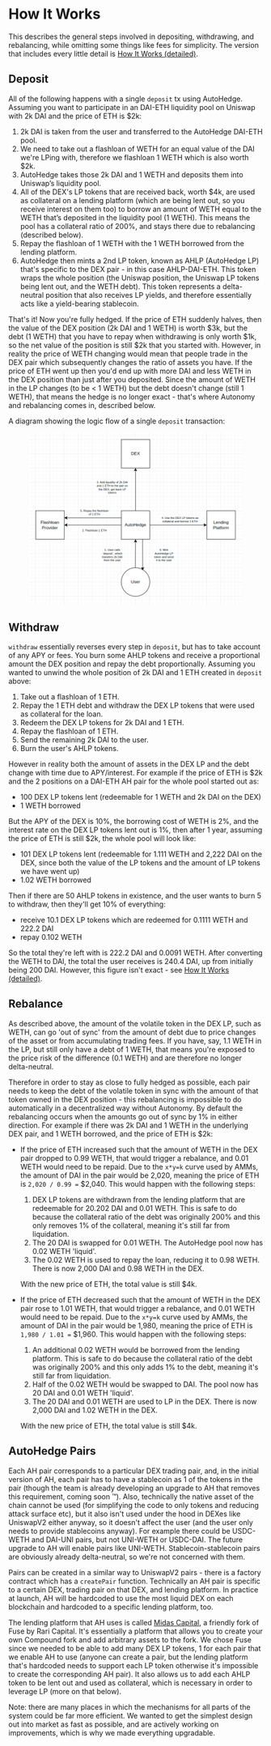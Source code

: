 # How It Works

This describes the general steps involved in depositing, withdrawing, and rebalancing, while omitting some things like fees for simplicity. The version that includes every little detail is [How It Works (detailed)](https://app.gitbook.com/o/-MeA5RrsH6Q0j4yLUM7C/s/-MeA4rd8vgaMQcZpHyck/\~/changes/qfyK1EUZ2nvHVqQLLQdb/autonomy-network/products/autohedgev2/how-it-works-detailed).

## Deposit

All of the following happens with a single `deposit` tx using AutoHedge. Assuming you want to participate in an DAI-ETH liquidity pool on Uniswap with 2k DAI and the price of ETH is $2k:

1. 2k DAI is taken from the user and transferred to the AutoHedge DAI-ETH pool.
2. We need to take out a flashloan of WETH for an equal value of the DAI we're LPing with, therefore we flashloan 1 WETH which is also worth $2k.
3. AutoHedge takes those 2k DAI and 1 WETH and deposits them into Uniswap’s liquidity pool.
4. All of the DEX's LP tokens that are received back, worth $4k, are used as collateral on a lending platform (which are being lent out, so you receive interest on them too) to borrow an amount of WETH equal to the WETH that’s deposited in the liquidity pool (1 WETH). This means the pool has a collateral ratio of 200%, and stays there due to rebalancing (described below).
5. Repay the flashloan of 1 WETH with the 1 WETH borrowed from the lending platform.
6. AutoHedge then mints a 2nd LP token, known as AHLP (AutoHedge LP) that's specific to the DEX pair - in this case AHLP-DAI-ETH. This token wraps the whole position (the Uniswap position, the Uniswap LP tokens being lent out, and the WETH debt). This token represents a delta-neutral position that also receives LP yields, and therefore essentially acts like a yield-bearing stablecoin.

That's it! Now you're fully hedged. If the price of ETH suddenly halves, then the value of the DEX position (2k DAI and 1 WETH) is worth $3k, but the debt (1 WETH) that you have to repay when withdrawing is only worth $1k, so the net value of the position is still $2k that you started with. However, in reality the price of WETH changing would mean that people trade in the DEX pair which subsequently changes the ratio of assets you have. If the price of ETH went up then you'd end up with more DAI and less WETH in the DEX position than just after you deposited. Since the amount of WETH in the LP changes (to be < 1 WETH) but the debt doesn't change (still 1 WETH), that means the hedge is no longer exact - that's where Autonomy and rebalancing comes in, described below.

A diagram showing the logic flow of a single `deposit` transaction:

<figure><img src="../../../.gitbook/assets/Screenshot from 2022-08-28 18-41-09.png" alt=""><figcaption></figcaption></figure>

## Withdraw

`withdraw` essentially reverses every step in `deposit`, but has to take account of any APY or fees. You burn some AHLP tokens and receive a proportional amount the DEX position and repay the debt proportionally. Assuming you wanted to unwind the whole position of 2k DAI and 1 ETH created in `deposit` above:

1. Take out a flashloan of 1 ETH.
2. Repay the 1 ETH debt and withdraw the DEX LP tokens that were used as collateral for the loan.
3. Redeem the DEX LP tokens for 2k DAI and 1 ETH.
4. Repay the flashloan of 1 ETH.
5. Send the remaining 2k DAI to the user.
6. Burn the user's AHLP tokens.

However in reality both the amount of assets in the DEX LP and the debt change with time due to APY/interest. For example if the price of ETH is $2k and the 2 positions on a DAI-ETH AH pair for the whole pool started out as:

* 100 DEX LP tokens lent (redeemable for 1 WETH and 2k DAI on the DEX)
* 1 WETH borrowed

But the APY of the DEX is 10%, the borrowing cost of WETH is 2%, and the interest rate on the DEX LP tokens lent out is 1%, then after 1 year, assuming the price of ETH is still $2k, the whole pool will look like:

* 101 DEX LP tokens lent (redeemable for 1.111 WETH and 2,222 DAI on the DEX, since both the value of the LP tokens and the amount of LP tokens we have went up)
* 1.02 WETH borrowed

Then if there are 50 AHLP tokens in existence, and the user wants to burn 5 to withdraw, then they'll get 10% of everything:

* receive 10.1 DEX LP tokens which are redeemed for 0.1111 WETH and 222.2 DAI
* repay 0.102 WETH

So the total they're left with is 222.2 DAI and 0.0091 WETH. After converting the WETH to DAI, the total the user receives is 240.4 DAI, up from initially being 200 DAI. However, this figure isn't exact - see [How It Works (detailed)](how-it-works-detailed/).

## Rebalance

As described above, the amount of the volatile token in the DEX LP, such as WETH, can go 'out of sync' from the amount of debt due to price changes of the asset or from accumulating trading fees. If you have, say, 1.1 WETH in the LP, but still only have a debt of 1 WETH, that means you're exposed to the price risk of the difference (0.1 WETH) and are therefore no longer delta-neutral.

Therefore in order to stay as close to fully hedged as possible, each pair needs to keep the debt of the volatile token in sync with the amount of that token owned in the DEX position - this rebalancing is impossible to do automatically in a decentralized way without Autonomy. By default the rebalancing occurs when the amounts go out of sync by 1% in either direction. For example if there was 2k DAI and 1 WETH in the underlying DEX pair, and 1 WETH borrowed, and the price of ETH is $2k:

*   If the price of ETH increased such that the amount of WETH in the DEX pair dropped to 0.99 WETH, that would trigger a rebalance, and 0.01 WETH would need to be repaid. Due to the `x*y=k` curve used by AMMs, the amount of DAI in the pair would be 2,020, meaning the price of ETH is `2,020 / 0.99 =` $2,040. This would happen with the following steps:

    1. DEX LP tokens are withdrawn from the lending platform that are redeemable for 20.202 DAI and 0.01 WETH. This is safe to do because the collateral ratio of the debt was originally 200% and this only removes 1% of the collateral, meaning it's still far from liquidation.
    2. The 20 DAI is swapped for 0.01 WETH. The AutoHedge pool now has 0.02 WETH 'liquid'.
    3. The 0.02 WETH is used to repay the loan, reducing it to 0.98 WETH. There is now 2,000 DAI and 0.98 WETH in the DEX.

    With the new price of ETH, the total value is still $4k.
*   If the price of ETH decreased such that the amount of WETH in the DEX pair rose to 1.01 WETH, that would trigger a rebalance, and 0.01 WETH would need to be repaid. Due to the `x*y=k` curve used by AMMs, the amount of DAI in the pair would be 1,980, meaning the price of ETH is `1,980 / 1.01 =` $1,960. This would happen with the following steps:

    1. An additional 0.02 WETH would be borrowed from the lending platform. This is safe to do because the collateral ratio of the debt was originally 200% and this only adds 1% to the debt, meaning it's still far from liquidation.
    2. Half of the 0.02 WETH would be swapped to DAI. The pool now has 20 DAI and 0.01 WETH 'liquid'.
    3. The 20 DAI and 0.01 WETH are used to LP in the DEX. There is now 2,000 DAI and 1.02 WETH in the DEX.

    With the new price of ETH, the total value is still $4k.

## AutoHedge Pairs

Each AH pair corresponds to a particular DEX trading pair, and, in the initial version of AH, each pair has to have a stablecoin as 1 of the tokens in the pair (though the team is already developing an upgrade to AH that removes this requirement, coming soon ™). Also, technically the native asset of the chain cannot be used (for simplifying the code to only tokens and reducing attack surface etc), but it also isn't used under the hood in DEXes like UniswapV2 either anyway, so it doesn't affect the user (and the user only needs to provide stablecoins anyway). For example there could be USDC-WETH and DAI-UNI pairs, but not UNI-WETH or USDC-DAI. The future upgrade to AH will enable pairs like UNI-WETH. Stablecoin-stablecoin pairs are obviously already delta-neutral, so we're not concerned with them.

Pairs can be created in a similar way to UniswapV2 pairs - there is a factory contract which has a `createPair` function. Technically an AH pair is specific to a certain DEX, trading pair on that DEX, and lending platform. In practice at launch, AH will be hardcoded to use the most liquid DEX on each blockchain and hardcoded to a specific lending platform, too.

The lending platform that AH uses is called [Midas Capital](https://www.midascapital.xyz/), a friendly fork of Fuse by Rari Capital. It's essentially a platform that allows you to create your own Compound fork and add arbitrary assets to the fork. We chose Fuse since we needed to be able to add many DEX LP tokens, 1 for each pair that we enable AH to use (anyone can create a pair, but the lending platform that's hardcoded needs to support each LP token otherwise it's impossible to create the corresponding AH pair). It also allows us to add each AHLP token to be lent out and used as collateral, which is necessary in order to leverage LP (more on that below).



Note: there are many places in which the mechanisms for all parts of the system could be far more efficient. We wanted to get the simplest design out into market as fast as possible, and are actively working on improvements, which is why we made everything upgradable.
